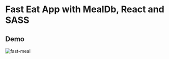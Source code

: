 # Fast Eat App with MealDb, React and SASS
## Demo
![fast-meal](https://user-images.githubusercontent.com/106542921/232272156-0357a8e6-21a3-4ba3-99e8-4aebe814ffa1.jpg)
